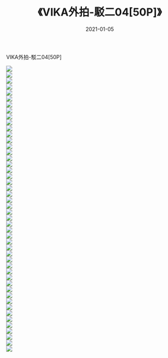﻿---
layout: post
title:  《VIKA外拍-駁二04[50P]》
date:   2021-01-05
img: http://pic.660000.xyz/1:down/唯美/2021/VIKA外拍-駁二04[50P]/000.jpg
categories: [美女, 清纯, 唯美]
---

VIKA外拍-駁二04[50P]

  ![](http://pic.660000.xyz/1:down/唯美/2021/VIKA外拍-駁二04[50P]/001.jpg) <br> ![](http://pic.660000.xyz/1:down/唯美/2021/VIKA外拍-駁二04[50P]/002.jpg) <br> ![](http://pic.660000.xyz/1:down/唯美/2021/VIKA外拍-駁二04[50P]/003.jpg) <br> ![](http://pic.660000.xyz/1:down/唯美/2021/VIKA外拍-駁二04[50P]/004.jpg) <br> ![](http://pic.660000.xyz/1:down/唯美/2021/VIKA外拍-駁二04[50P]/005.jpg) <br> ![](http://pic.660000.xyz/1:down/唯美/2021/VIKA外拍-駁二04[50P]/006.jpg) <br> ![](http://pic.660000.xyz/1:down/唯美/2021/VIKA外拍-駁二04[50P]/007.jpg) <br> ![](http://pic.660000.xyz/1:down/唯美/2021/VIKA外拍-駁二04[50P]/008.jpg) <br> ![](http://pic.660000.xyz/1:down/唯美/2021/VIKA外拍-駁二04[50P]/009.jpg) <br> ![](http://pic.660000.xyz/1:down/唯美/2021/VIKA外拍-駁二04[50P]/010.jpg) <br> ![](http://pic.660000.xyz/1:down/唯美/2021/VIKA外拍-駁二04[50P]/011.jpg) <br> ![](http://pic.660000.xyz/1:down/唯美/2021/VIKA外拍-駁二04[50P]/012.jpg) <br> ![](http://pic.660000.xyz/1:down/唯美/2021/VIKA外拍-駁二04[50P]/013.jpg) <br> ![](http://pic.660000.xyz/1:down/唯美/2021/VIKA外拍-駁二04[50P]/014.jpg) <br> ![](http://pic.660000.xyz/1:down/唯美/2021/VIKA外拍-駁二04[50P]/015.jpg) <br> ![](http://pic.660000.xyz/1:down/唯美/2021/VIKA外拍-駁二04[50P]/016.jpg) <br> ![](http://pic.660000.xyz/1:down/唯美/2021/VIKA外拍-駁二04[50P]/017.jpg) <br> ![](http://pic.660000.xyz/1:down/唯美/2021/VIKA外拍-駁二04[50P]/018.jpg) <br> ![](http://pic.660000.xyz/1:down/唯美/2021/VIKA外拍-駁二04[50P]/019.jpg) <br> ![](http://pic.660000.xyz/1:down/唯美/2021/VIKA外拍-駁二04[50P]/020.jpg) <br> ![](http://pic.660000.xyz/1:down/唯美/2021/VIKA外拍-駁二04[50P]/021.jpg) <br> ![](http://pic.660000.xyz/1:down/唯美/2021/VIKA外拍-駁二04[50P]/022.jpg) <br> ![](http://pic.660000.xyz/1:down/唯美/2021/VIKA外拍-駁二04[50P]/023.jpg) <br> ![](http://pic.660000.xyz/1:down/唯美/2021/VIKA外拍-駁二04[50P]/024.jpg) <br> ![](http://pic.660000.xyz/1:down/唯美/2021/VIKA外拍-駁二04[50P]/025.jpg) <br> ![](http://pic.660000.xyz/1:down/唯美/2021/VIKA外拍-駁二04[50P]/026.jpg) <br> ![](http://pic.660000.xyz/1:down/唯美/2021/VIKA外拍-駁二04[50P]/027.jpg) <br> ![](http://pic.660000.xyz/1:down/唯美/2021/VIKA外拍-駁二04[50P]/028.jpg) <br> ![](http://pic.660000.xyz/1:down/唯美/2021/VIKA外拍-駁二04[50P]/029.jpg) <br> ![](http://pic.660000.xyz/1:down/唯美/2021/VIKA外拍-駁二04[50P]/030.jpg) <br> ![](http://pic.660000.xyz/1:down/唯美/2021/VIKA外拍-駁二04[50P]/031.jpg) <br> ![](http://pic.660000.xyz/1:down/唯美/2021/VIKA外拍-駁二04[50P]/032.jpg) <br> ![](http://pic.660000.xyz/1:down/唯美/2021/VIKA外拍-駁二04[50P]/033.jpg) <br> ![](http://pic.660000.xyz/1:down/唯美/2021/VIKA外拍-駁二04[50P]/034.jpg) <br> ![](http://pic.660000.xyz/1:down/唯美/2021/VIKA外拍-駁二04[50P]/035.jpg) <br> ![](http://pic.660000.xyz/1:down/唯美/2021/VIKA外拍-駁二04[50P]/036.jpg) <br> ![](http://pic.660000.xyz/1:down/唯美/2021/VIKA外拍-駁二04[50P]/037.jpg) <br> ![](http://pic.660000.xyz/1:down/唯美/2021/VIKA外拍-駁二04[50P]/038.jpg) <br> ![](http://pic.660000.xyz/1:down/唯美/2021/VIKA外拍-駁二04[50P]/039.jpg) <br> ![](http://pic.660000.xyz/1:down/唯美/2021/VIKA外拍-駁二04[50P]/040.jpg) <br> ![](http://pic.660000.xyz/1:down/唯美/2021/VIKA外拍-駁二04[50P]/041.jpg) <br> ![](http://pic.660000.xyz/1:down/唯美/2021/VIKA外拍-駁二04[50P]/042.jpg) <br> ![](http://pic.660000.xyz/1:down/唯美/2021/VIKA外拍-駁二04[50P]/043.jpg) <br> ![](http://pic.660000.xyz/1:down/唯美/2021/VIKA外拍-駁二04[50P]/044.jpg) <br> ![](http://pic.660000.xyz/1:down/唯美/2021/VIKA外拍-駁二04[50P]/045.jpg) <br> ![](http://pic.660000.xyz/1:down/唯美/2021/VIKA外拍-駁二04[50P]/046.jpg) <br> ![](http://pic.660000.xyz/1:down/唯美/2021/VIKA外拍-駁二04[50P]/047.jpg) <br> ![](http://pic.660000.xyz/1:down/唯美/2021/VIKA外拍-駁二04[50P]/048.jpg) <br>